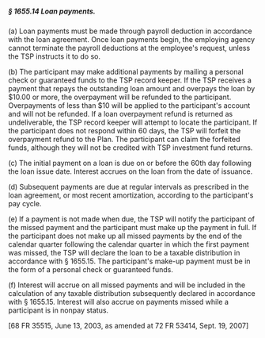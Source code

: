 ##### § 1655.14 Loan payments. #####

(a) Loan payments must be made through payroll deduction in accordance with the loan agreement. Once loan payments begin, the employing agency cannot terminate the payroll deductions at the employee's request, unless the TSP instructs it to do so.

(b) The participant may make additional payments by mailing a personal check or guaranteed funds to the TSP record keeper. If the TSP receives a payment that repays the outstanding loan amount and overpays the loan by $10.00 or more, the overpayment will be refunded to the participant. Overpayments of less than $10 will be applied to the participant's account and will not be refunded. If a loan overpayment refund is returned as undeliverable, the TSP record keeper will attempt to locate the participant. If the participant does not respond within 60 days, the TSP will forfeit the overpayment refund to the Plan. The participant can claim the forfeited funds, although they will not be credited with TSP investment fund returns.

(c) The initial payment on a loan is due on or before the 60th day following the loan issue date. Interest accrues on the loan from the date of issuance.

(d) Subsequent payments are due at regular intervals as prescribed in the loan agreement, or most recent amortization, according to the participant's pay cycle.

(e) If a payment is not made when due, the TSP will notify the participant of the missed payment and the participant must make up the payment in full. If the participant does not make up all missed payments by the end of the calendar quarter following the calendar quarter in which the first payment was missed, the TSP will declare the loan to be a taxable distribution in accordance with § 1655.15. The participant's make-up payment must be in the form of a personal check or guaranteed funds.

(f) Interest will accrue on all missed payments and will be included in the calculation of any taxable distribution subsequently declared in accordance with § 1655.15. Interest will also accrue on payments missed while a participant is in nonpay status.

[68 FR 35515, June 13, 2003, as amended at 72 FR 53414, Sept. 19, 2007]